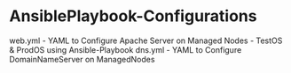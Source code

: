 # AnsiblePlaybook-Configurations
web.yml - YAML to Configure Apache Server on Managed Nodes - TestOS &amp; ProdOS using Ansible-Playbook 
dns.yml - YAML to Configure DomainNameServer on ManagedNodes 
